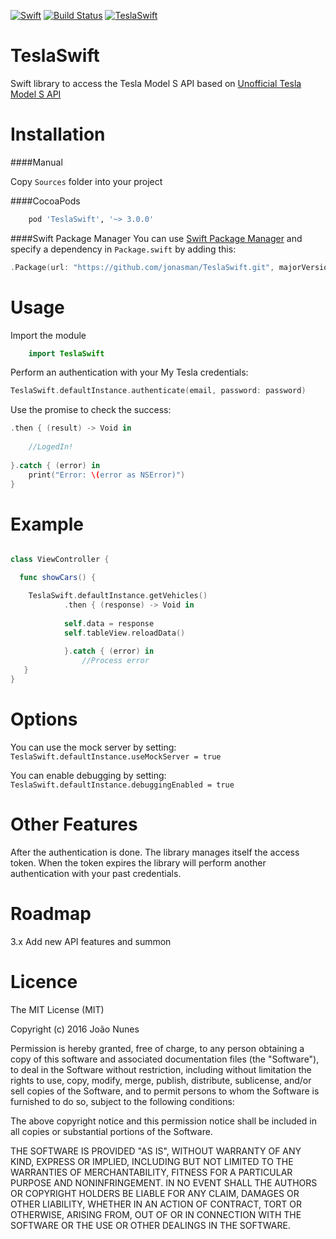 [![Swift](https://img.shields.io/badge/Swift-3.0-orange.svg?style=flat)](https://swift.org)
[![Build Status](https://travis-ci.org/jonasman/TeslaSwift.svg?branch=master)](https://travis-ci.org/jonasman/TeslaSwift)
[![TeslaSwift](https://img.shields.io/cocoapods/v/TeslaSwift.svg)]()
# TeslaSwift
Swift library to access the Tesla Model S API based on [Unofficial Tesla Model S API](http://docs.timdorr.apiary.io/#)

Installation
============

####Manual

Copy `Sources` folder into your project

####CocoaPods
```ruby
	pod 'TeslaSwift', '~> 3.0.0'
```
####Swift Package Manager
You can use [Swift Package Manager](https://swift.org/package-manager/) and specify a dependency in `Package.swift` by adding this:
```swift
.Package(url: "https://github.com/jonasman/TeslaSwift.git", majorVersion: 3)
```

Usage
============
Import the module
```swift
	import TeslaSwift
```

Perform an authentication with your My Tesla credentials: 
```swift 
TeslaSwift.defaultInstance.authenticate(email, password: password)
```
Use the promise to check the success: 
```swift 
.then { (result) -> Void in
	
	//LogedIn!
	
}.catch { (error) in 
	print("Error: \(error as NSError)")			
}
```


Example
===========
```swift

class ViewController {

  func showCars() {

    TeslaSwift.defaultInstance.getVehicles()
			.then { (response) -> Void in
			
			self.data = response
			self.tableView.reloadData()
			
			}.catch { (error) in
				//Process error
   }
}
```    

Options
============
You can use the mock server by setting: `TeslaSwift.defaultInstance.useMockServer = true`

You can enable debugging by setting: `TeslaSwift.defaultInstance.debuggingEnabled = true`

Other Features
============
After the authentication is done. The library manages itself the access token. 
When the token expires the library will perform another authentication with your past credentials.

Roadmap
============
3.x
Add new API features and summon

Licence
============
        
The MIT License (MIT)

Copyright (c) 2016 João Nunes

Permission is hereby granted, free of charge, to any person obtaining a copy of
this software and associated documentation files (the "Software"), to deal in
the Software without restriction, including without limitation the rights to
use, copy, modify, merge, publish, distribute, sublicense, and/or sell copies of
the Software, and to permit persons to whom the Software is furnished to do so,
subject to the following conditions:

The above copyright notice and this permission notice shall be included in all
copies or substantial portions of the Software.

THE SOFTWARE IS PROVIDED "AS IS", WITHOUT WARRANTY OF ANY KIND, EXPRESS OR
IMPLIED, INCLUDING BUT NOT LIMITED TO THE WARRANTIES OF MERCHANTABILITY, FITNESS
FOR A PARTICULAR PURPOSE AND NONINFRINGEMENT. IN NO EVENT SHALL THE AUTHORS OR
COPYRIGHT HOLDERS BE LIABLE FOR ANY CLAIM, DAMAGES OR OTHER LIABILITY, WHETHER
IN AN ACTION OF CONTRACT, TORT OR OTHERWISE, ARISING FROM, OUT OF OR IN
CONNECTION WITH THE SOFTWARE OR THE USE OR OTHER DEALINGS IN THE SOFTWARE.
